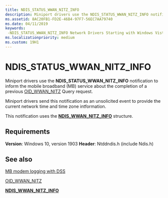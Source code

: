```yaml
---
title: NDIS_STATUS_WWAN_NITZ_INFO
description: Miniport drivers use the NDIS_STATUS_WWAN_NITZ_INFO notification to inform the mobile broadband (MB) service about the completion of a previous OID_WWAN_NITZ Query request.
ms.assetid: 8AC20FB1-FD2E-46B4-97F7-56EC7AA79740
ms.date: 04/11/2019
keywords: 
 -NDIS_STATUS_WWAN_NITZ_INFO Network Drivers Starting with Windows Vista
ms.localizationpriority: medium
ms.custom: 19H1
---
```


# NDIS_STATUS_WWAN_NITZ_INFO

Miniport drivers use the **NDIS_STATUS_WWAN_NITZ_INFO** notification to inform the mobile broadband (MB) service about the completion of a previous [OID_WWAN_NITZ](oid-wwan-nitz.md) Query request.

Miniport drivers send this notification as an unsolicited event to provide the current network time and time zone intformation.

This notification uses the [**NDIS_WWAN_NITZ_INFO**](https://docs.microsoft.com/windows-hardware/drivers/ddi/ndiswwan/ns-ndiswwan-_ndis_wwan_nitz_info) structure.

## Requirements

**Version**: Windows 10, version 1903
**Header**: Ntddndis.h (include Ndis.h)

## See also

[MB modem logging with DSS](mb-modem-logging-with-dss.md)

[OID_WWAN_NITZ](oid-wwan-nitz.md)

[**NDIS_WWAN_NITZ_INFO**](https://docs.microsoft.com/windows-hardware/drivers/ddi/ndiswwan/ns-ndiswwan-_ndis_wwan_nitz_info) 
